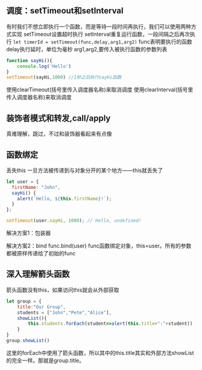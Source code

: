 ## 调度：setTimeout和setInterval
有时我们不想立即执行一个函数，而是等待一段时间再执行，我们可以使用两种方式实现
setTimeout设置超时执行
setInterval重复运行函数，一段间隔之后再次执行
```let timerId = setTimeout(func,delay,arg1,arg2)```
func表明要执行的函数
delay执行延时，单位为毫秒
arg1,arg2,要传入被执行函数的参数列表
```javascript
function sayHi(){
    console.log('Hello')
}
setTimeout(sayHi,1000) //1秒之后执行sayHi函数
```
使用clearTimeout(括号里传入调度器名称)来取消调度
使用clearInterval(括号里传入调度器名称)来取消调度

## 装饰者模式和转发,call/apply
真难理解，跳过，不过和装饰器看起来有点像

## 函数绑定

丢失this
一旦方法被传递到与对象分开的某个地方——this就丢失了
```javascript
let user = {
  firstName: "John",
  sayHi() {
    alert(`Hello, ${this.firstName}!`);
  }
};

setTimeout(user.sayHi, 1000); // Hello, undefined!
```
解决方案1：包装器

解决方案2：bind
func.bind(user) func函数绑定对象，this=user。所有的参数都被原样传递给了初始的func

## 深入理解箭头函数
箭头函数没有this，如果访问this就会从外部获取
```javascript
let group = {
    title:"Our Group",
    students = ["John","Pete","Alice"],
    showList(){
        this.students.forEach(student=>alert(this.title+":"+student))
    }
}
group.showList()
```
这里的forEach中使用了箭头函数，所以其中的this.title其实和外部方法showList的完全一样。那就是group.title。



